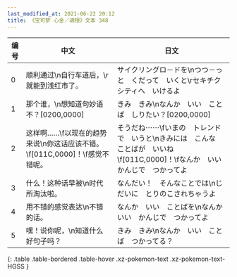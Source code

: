 ```yaml
---
last_modified_at: 2021-06-22 20:12
title: 《宝可梦 心金／魂银》文本 348
---
```

| 编号 | 中文 | 日文 |
| ---- | ---- | ---- |
| 0 | 顺利通过\n自行车道后，\r就能到浅红市了。 | サイクリングロ－ドを\nつつ－っと　くだって　いくと\rセキチクシティへ　いけるよ |
| 1 | 那个谁，\n想知道句妙语不？[0200,0000] | きみ　きみ\nなんか　いい　ことば　しりたい？[0200,0000] |
| 2 | 这样啊……\f以现在的趋势来说\n你这话应该不错。\f[011C,0000]！\f感觉不错呢。 | そうだね⋯⋯\fいまの　トレンドで　いうと\nきみには　こんな　ことばが　いいね\f[011C,0000]！\fなんか　いい　かんじで　つかってよ |
| 3 | 什么！这种话早被\n时代所淘汰啦。 | なんだい！　そんなことでは\nじだいに　とりのこされちゃうよ |
| 4 | 用不错的感觉表达\n不错的话。 | なんか　いい　ことばを\nなんか　いい　かんじで　つかってよ |
| 5 | 嘿！说你呢，\n知道什么好句子吗？ | きみ　きみ\nなんか　いい　ことば　つかってる？ |
{: .table .table-bordered .table-hover .xz-pokemon-text .xz-pokemon-text-HGSS }